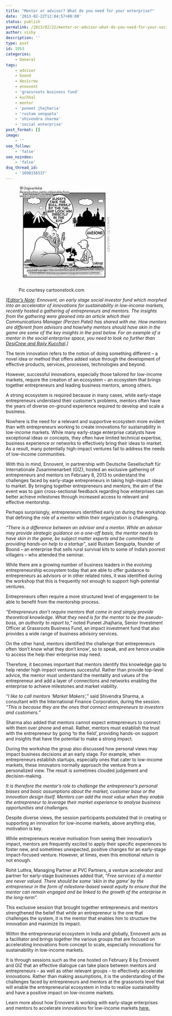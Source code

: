 ```yaml
---
title: "Mentor or advisor? What do you need for your enterprise?"
date: '2013-02-22T12:04:57+00:00'
status: publish
permalink: /2013/02/22/mentor-or-advisor-what-do-you-need-for-your-social-enterprise
author: vishy
description: ''
type: post
id: 1953
categories:
    - General
tags:
    - advisor
    - boond
    - desicrew
    - ennovent
    - 'grassroots business fund'
    - kuchhal
    - mentor
    - 'puneet jhajharia'
    - 'rustam sengupta'
    - 'shivendra sharma'
    - 'social enterprise'
post_format: []
image:
    - ''
seo_follow:
    - 'false'
seo_noindex:
    - 'false'
dsq_thread_id:
    - '1098156537'
---
```

<figure aria-describedby="caption-attachment-1955" class="wp-caption alignleft" id="attachment_1955" style="width: 288px">

[![Pic courtesy cartoonstock.com](../../../../uploads/2013/02/mentor_advisor_cartoonstock-288x300.jpg)](../../../../uploads/2013/02/mentor_advisor_cartoonstock.jpg)<figcaption class="wp-caption-text" id="caption-attachment-1955">Pic courtesy cartoonstock.com</figcaption></figure>

*\[<span style="text-decoration: underline;">Editor’s Note</span>: Ennovent, an early stage social investor fund which morphed into an accelerator of innovations for sustainability in low-income markets, recently hosted a gathering of entrepreneurs and mentors. The insights from the gathering were gleaned into an article which their Communications Manager (Perzen Patel) has shared with me. How mentors are different from advisors and how/why mentors should have skin in the game are some of the key insights in the post below. For an example of a mentor in the social enterprise space, you need to look no further than [DesiCrew and Rajiv Kucchal](http://www.techsangam.com/2011/05/27/rural-bpo-desicrew-lands-series-a-funding/).\]*

The term innovation refers to the notion of doing something different – a novel idea or method that offers added value through the development of effective products, services, processes, technologies and beyond.

However, successful innovations, especially those tailored for low-income markets, require the creation of an ecosystem – an ecosystem that brings together entrepreneurs and leading business mentors, among others.

A strong ecosystem is required because in many cases, while early-stage entrepreneurs understand their customer’s problems, mentors often have the years of diverse on-ground experience required to develop and scale a business.

Nowhere is the need for a relevant and supportive ecosystem more evident than with entrepreneurs working to create innovations for sustainability in low-income markets. While many early-stage enterprise catalysts have exceptional ideas or concepts, they often have limited technical expertise, business experience or networks to effectively bring their ideas to market. As a result, many potentially high-impact ventures fail to address the needs of low-income communities.

With this in mind, Ennovent, in partnership with Deutsche Gesellschaft für Internationale Zusammenarbeit (GIZ), hosted an exclusive gathering of entrepreneurs and mentors on February 8, 2013 to understand the challenges faced by early-stage entrepreneurs in taking high-impact ideas to market. By bringing together entrepreneurs and mentors, the aim of the event was to gain cross-sectional feedback regarding how enterprises can better achieve milestones through increased access to relevant and effective mentorship.

Perhaps surprisingly, entrepreneurs identified early on during the workshop that defining the role of a mentor within their organization is challenging.

*“There is a difference between an advisor and a mentor. While an advisor may provide strategic guidance on a one-off basis, the mentor needs to have skin in the game, be subject matter experts and be committed to providing hands-on help to a startup”*, said Rustam Sengupta, founder of Boond – an enterprise that sells rural survival kits to some of India’s poorest villagers – who attended the seminar.

While there are a growing number of business leaders in the evolving entrepreneurship ecosystem today that are able to offer guidance to entrepreneurs as advisors or in other related roles, it was identified during the workshop that this is frequently not enough to support high-potential ventures.

Entrepreneurs often require a more structured level of engagement to be able to benefit from the mentorship process.

*“Entrepreneurs don’t require mentors that come in and simply provide theoretical knowledge. What they need is for the mentor to be the pseudo-boss, an authority to report to,”* noted Puneet Jhajharia, Senior Investment Officer at Grassroots Business Fund, an impact investment fund that also provides a wide range of business advisory services.

On the other hand, mentors identified the challenge that entrepreneurs often ‘don’t know what they don’t know’, so to speak, and are hence unable to access the help their enterprise may need.

Therefore, it becomes important that mentors identify this knowledge gap to help render high impact ventures successful. Rather than provide top-level advice, the mentor must understand the mentality and values of the entrepreneur and add a layer of connections and networks enabling the enterprise to achieve milestones and market viability.

*“I like to call mentors ‘Market Makers’,”* said Shivendra Sharma, a consultant with the International Finance Corporation, during the session. *“This is because they are the ones that connect entrepreneurs to investors and customers.”*

Sharma also added that mentors cannot expect entrepreneurs to connect with them over phone and email. Rather, mentors must establish the trust with the entrepreneur by going ‘to the field’, providing hands-on support and insights that have the potential to make a strong impact.

During the workshop the group also discussed how personal views may impact business decisions at an early stage. For example, when entrepreneurs establish startups, especially ones that cater to low-income markets, these innovators normally approach the venture from a personalized view. The result is sometimes clouded judgement and decision-making.

*It is therefore the mentor’s role to challenge the entrepreneur’s personal biases and basic assumptions about the market, customer base or the innovation design itself. Mentors can add the most value when they enable the entrepreneur to leverage their market experience to analyse business opportunities and challenges.*

Despite diverse views, the session participants postulated that in creating or supporting an innovation for low-income markets, above anything else, motivation is key.

While entrepreneurs receive motivation from seeing their innovation’s impact, mentors are frequently excited to apply their specific experiences to foster new, and sometimes unexpected, positive changes for an early-stage impact-focused venture. However, at times, even this emotional return is not enough.

Rohit Luthra, Managing Partner at PVC Partners, a venture accelerator and partner for early-stage businesses added that, *“Free services of a mentor are never valued. There should be some ‘skin in the game’ by the entrepreneur in the form of milestone-based sweat equity to ensure that the mentor can remain engaged and be linked to the growth of the enterprise in the long-term”.*

This exclusive session that brought together entrepreneurs and mentors strengthened the belief that while an entrepreneur is the one that challenges the system, it is the mentor that enables him to structure the innovation and maximize its impact.

Within the entrepreneurial ecosystem in India and globally, Ennovent acts as a facilitator and brings together the various groups that are focused on accelerating innovations from concept to scale, especially innovations for sustainability in low-income markets.

It is through sessions such as the one hosted on February 8 by Ennovent and GIZ that an effective dialogue can take place between mentors and entrepreneurs – as well as other relevant groups – to effectively accelerate innovations. Rather than making assumptions, it is the understanding of the challenges faced by entrepreneurs and mentors at the grassroots level that will enable the entrepreneurial ecosystem in India to realize sustainability and have a positive impact on low-income markets.

Learn more about how Ennovent is working with early-stage enterprises and mentors to accelerate innovations for low-income markets [here.](http://www.ennovent.com/startup?utm_source=external%2Bcontent%2Bpartners&utm_medium=article&utm_campaign=Ennovent80213)